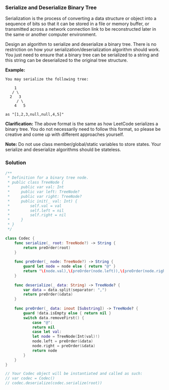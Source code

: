 
### Serialize and Deserialize Binary Tree

Serialization is the process of converting a data structure or object into a sequence of bits so that it can be stored in a file or memory buffer, or transmitted across a network connection link to be reconstructed later in the same or another computer environment.

Design an algorithm to serialize and deserialize a binary tree. There is no restriction on how your serialization/deserialization algorithm should work. You just need to ensure that a binary tree can be serialized to a string and this string can be deserialized to the original tree structure.

__Example:__
```
You may serialize the following tree:

    1
   / \
  2   3
     / \
    4   5

as "[1,2,3,null,null,4,5]"
```

__Clarification:__ The above format is the same as how LeetCode serializes a binary tree. You do not necessarily need to follow this format, so please be creative and come up with different approaches yourself.

__Note:__ Do not use class member/global/static variables to store states. Your serialize and deserialize algorithms should be stateless.

### Solution
```Swift
/**
 * Definition for a binary tree node.
 * public class TreeNode {
 *     public var val: Int
 *     public var left: TreeNode?
 *     public var right: TreeNode?
 *     public init(_ val: Int) {
 *         self.val = val
 *         self.left = nil
 *         self.right = nil
 *     }
 * }
 */

class Codec {
    func serialize(_ root: TreeNode?) -> String {
        return preOrder(root)
    }
    
    func preOrder(_ node: TreeNode?) -> String {
        guard let node = node else { return "@" }
        return "\(node.val),\(preOrder(node.left)),\(preOrder(node.right))"
    }
    
    func deserialize(_ data: String) -> TreeNode? {
        var data = data.split(separator: ",")
        return preOrder(&data)
    }
    
    func preOrder(_ data: inout [Substring]) -> TreeNode? {
        guard !data.isEmpty else { return nil }
        switch data.removeFirst() {
            case "@":
            return nil
            case let val:
            let node = TreeNode(Int(val)!)
            node.left = preOrder(&data)
            node.right = preOrder(&data)
            return node
        }
    }
}

// Your Codec object will be instantiated and called as such:
// var codec = Codec()
// codec.deserialize(codec.serialize(root))
```